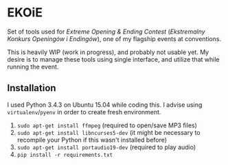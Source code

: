 # EKOiE

Set of tools used for *Extreme Opening & Ending Contest* (*Ekstremalny Konkurs
Openingów i Endingów*), one of my flagship events at conventions.

This is heavily WIP (work in progress), and probably not usable yet. My desire
is to manage these tools using single interface, and utilize that while running
the event.

## Installation

I used Python 3.4.3 on Ubuntu 15.04 while coding this. I advise using
`virtualenv`/`pyenv` in order to create fresh environment.

1. `sudo apt-get install ffmpeg` (required to open/save MP3 files)
1. `sudo apt-get install libncurses5-dev` (it might be necessary to recompile
   your Python if this wasn't installed before)
1. `sudo apt-get install portaudio19-dev` (required to play audio)
1. `pip install -r requirements.txt`
